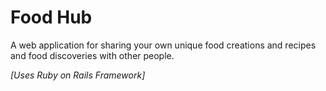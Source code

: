 # Food Hub

A web application for sharing your own unique food creations and recipes and food discoveries with other people.

*[Uses Ruby on Rails Framework]*